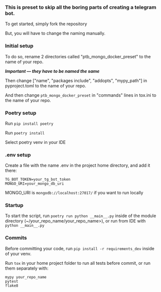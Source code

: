 ### This is preset to skip all the boring parts of creating a telegram bot.

To get started, simply fork the repository 

But, you will have to change the naming manually. 

### Initial setup
To do so, rename 2 directories called "ptb_mongo_docker_preset" to the name of your repo.

__*Important — they have to be named the same*__

Then change ["name", "packages include", "addopts", "mypy_path"] in pyproject.toml to the name of your repo.

And then change `ptb_mongo_docker_preset` in "commands" lines in tox.ini to the name of your repo.

### Poetry setup

Run `pip install poetry`

Run `poetry install`

Select poetry venv in your IDE

### .env setup
Create a file with the name .env in the project home directory, and add it there:

```
TG_BOT_TOKEN=your_tg_bot_token
MONGO_URI=your_mongo_db_uri
```

MONGO_URI is `mongodb://localhost:27017/` if you want to run locally

### Startup

To start the script, run `poetry run python __main__.py` inside of the module directory (~/your_repo_name/your_repo_name>), 
or run from IDE with `python __main__.py` 

### Commits

Before committing your code, run `pip install -r requirements_dev` inside of your venv. 

Run `tox` in your home project folder to run all tests before commit, or run them separately with:

`mypy your_repo_name` <br>
`pytest` <br>
`flake8`
